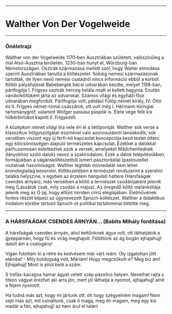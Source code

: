 
<!--
Walther Von Der Vogelweide

hársfavirágok
ó jajj hogy eltűnt minden
-->

---

# Walther Von Der Vogelweide

---

### Önéletrajz

Walther von der Vogelweide 1170-ben Ausztriában született, valószínűleg a mai Alsó-Ausztria területén.
1230-ban hunyt el, Würzburg-ban Németországan.
Osztrák származása mellett szól, hogy Walter elmodása szerint Ausztriában tanulta a költészetet.
Sokáig nemesi származásúnak tartották, de ilyen nevű nemesi családról nincs információ ebből a korból.
Költői pályafutását Babebergek bécsi udvarában kezdte, melyet 1198-ban, pártfogója I. Frigyes osztrák herceg halála miatt el kellett hagynia.
Ezután vándorköltőként járta az udvarokat. Számos világi és egyházi főúr udvarában megfordult.
Pártfogója volt, például Fülöp német király, IV. Ottó és II. Frigyes német-római császárok, ott volt még I. Hermann türingiai tartománygróf, valamint Wofger passaui püspök is. 
Élete vége felé kis hűbérbirtokot kapott II. Frigyestől.

A középkori német világi líra vele éri el a tetőpontját.
Walther sok verse a klasszikus hölgyszolgálat-eszmével való azonosulásról tanúskodik, sok versében viszont egy új férfi-nő kapcsolat koncepciója kezd testet ölteni: egy kölcsönösségen alapuló természetes kapcsolat.
Ezekkel a dalokkal párhuzamosan keletkeztek azok a versek, amelyeket Mädchenliednek (lányokhoz szóló dalok) nevez a szakirodalom.
Ezek a dalok felépítésükben, formájukban a vágánsköltészetből ismert pásztordallal (pastourelle) mutatnak hasonlóságot.
Walther legtöbb minnedalát nem lehet kronológiailag besorolni.
Költészetében a természet rendszerint a szerelmi találka helyszíne, s egyben az érzelem hangulati háttere (Hársfaágak csendes árnyán), más verseiben a költő a természet csodálójaként jelenik meg (Lássátok csak, mily csodás a május).
Az öregedő költő melankóliája jelenik meg az Ó jaj, hogy eltűnt minden című elégiájában.
Életművének fontos részét képezi az úgynevezett Spruch-költészet.
Walther a didaktikus irodalom körébe tartozó Spruch-ot politikai tartalommal töltötte meg. 

---

### A HÁRSFAÁGAK CSENDES ÁRNYÁN... (Babits Mihály fordítása)
 
A hársfaágak
csendes árnyán,
ahol kettőnknek ágya volt,
ott láthatjátok
a gyeppárnán,
hogy fű és virág meghajolt.
Fölöttünk az ág bogán
ejhajahujj!
dalolt ám a csalogány!
 
Vigan futottam
ki a rétre
és kedvesem már várt reám.
Oly izgatottan
jött elémbe! -
Mily boldogság volt, Máriám!
Hogy megcsókolt-e? Meg biz ám!
Ejhajahujj!
Most is pirúl belé a szám.
 
S tréfás-kacagva
hamar ágyat
vetett szép pázsitos helyen.
Nevethet rajta
s titkon vágyat
érezhet aki arra jön,
mert jól láthatja a nyomot,
ejhajahujj!
amit a fejem nyomott.
 
Ha tudná más azt,
hogy mi jártunk
ott: óh hogy szégyelném magam!
Nem sejti más azt,
mit csináltunk,
csak ő maga, meg én magam,
meg egy kis madár a fán,
ejhajahujj!
az nem árul el talán!

